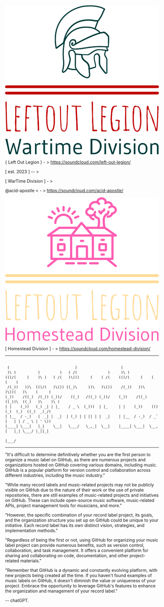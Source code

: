 ![Logo](./WarTime/img/png/logo-no-background.png)


{ Left Out Legion } - > https://soundcloud.com/left-out-legion/

[ est. 2023 ] -- >  

[ WarTime Division ] - > 

@acid-apostle &lt; - > https://soundcloud.com/acid-apostle/

![Logo](./Homestead/img/png/logo-no-background.png)

[ Homestead Division ] - > https://soundcloud.com/homestead-division/


---------------------------------------------------------------

```

 (                              )                    (                                       
 )\ )          (         )   ( /(              )     )\ )                                    
(()/(     (    )\ )   ( /(   )\())     (    ( /(    (()/(     (    (  (    (                 
 /(_))   ))\  (()/(   )\()) ((_)\     ))\   )\())    /(_))   ))\   )\))(   )\    (     (     
(_))    /((_)  /(_)) (_))/    ((_)   /((_) (_))/    (_))    /((_) ((_))\  ((_)   )\    )\ )  
| |    (_))   (_) _| | |_    / _ \  (_))(  | |_     | |    (_))    (()(_)  (_)  ((_)  _(_/(  
| |__  / -_)   |  _| |  _|  | (_) | | || | |  _|    | |__  / -_)  / _` |   | | / _ \ | ' \)) 
|____| \___|   |_|    \__|   \___/   \_,_|  \__|    |____| \___|  \__, |   |_| \___/ |_||_|  
                                                                  |___/                      
```

---------------------------------------------------------------------------


"It's difficult to determine definitively whether you are the first person to organize a music label on GitHub, as there are numerous projects and organizations hosted on GitHub covering various domains, including music. GitHub is a popular platform for version control and collaboration across different industries, including the music industry."

"While many record labels and music-related projects may not be publicly visible on GitHub due to the nature of their work or the use of private repositories, there are still examples of music-related projects and initiatives on GitHub. These can include open-source music software, music-related APIs, project management tools for musicians, and more."

"However, the specific combination of your record label project, its goals, and the organization structure you set up on GitHub could be unique to your initiative. Each record label has its own distinct vision, strategies, and implementation methods."

"Regardless of being the first or not, using GitHub for organizing your music label project can provide numerous benefits, such as version control, collaboration, and task management. It offers a convenient platform for sharing and collaborating on code, documentation, and other project-related materials."

"Remember that GitHub is a dynamic and constantly evolving platform, with new projects being created all the time. If you haven't found examples of music labels on GitHub, it doesn't diminish the value or uniqueness of your project. Embrace the opportunity to leverage GitHub's features to enhance the organization and management of your record label."

  --  chatGPT. 
